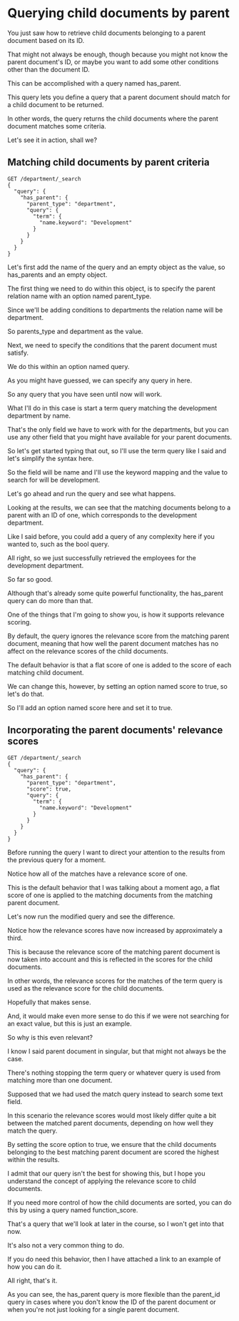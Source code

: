 # Querying child documents by parent

You just saw how to retrieve child documents belonging to a parent document based on its ID.

That might not always be enough, though because you might not know the parent document's ID, or maybe you want to add some other conditions other than the document ID.

This can be accomplished with a query named has_parent.

This query lets you define a query that a parent document should match for a child document to be returned.

In other words, the query returns the child documents where the parent document matches some criteria.

Let's see it in action, shall we?

## Matching child documents by parent criteria

```
GET /department/_search
{
  "query": {
    "has_parent": {
      "parent_type": "department",
      "query": {
        "term": {
          "name.keyword": "Development"
        }
      }
    }
  }
}
```
Let's first add the name of the query and an empty object as the value, so has_parents and an empty object.

The first thing we need to do within this object, is to specify the parent relation name with an option named parent_type.

Since we'll be adding conditions to departments the relation name will be department.

So parents_type and department as the value.

Next, we need to specify the conditions that the parent document must satisfy.

We do this within an option named query.

As you might have guessed, we can specify any query in here.

So any query that you have seen until now will work.

What I'll do in this case is start a term query matching the development department by name.

That's the only field we have to work with for the departments, but you can use any other field that you might have available for your parent documents.

So let's get started typing that out, so I'll use the term query like I said and let's simplify the syntax here.

So the field will be name and I'll use the keyword mapping and the value to search for will be development.

Let's go ahead and run the query and see what happens.

Looking at the results, we can see that the matching documents belong to a parent with an ID of one, which corresponds to the development department.

Like I said before, you could add a query of any complexity here if you wanted to, such as the bool query.

All right, so we just successfully retrieved the employees for the development department.

So far so good.

Although that's already some quite powerful functionality, the has_parent query can do more than that.

One of the things that I'm going to show you, is how it supports relevance scoring.

By default, the query ignores the relevance score from the matching parent document, meaning that how well the parent document matches has no affect on the relevance scores of the child documents.

The default behavior is that a flat score of one is added to the score of each matching child document.

We can change this, however, by setting an option named score to true, so let's do that.

So I'll add an option named score here and set it to true.

## Incorporating the parent documents' relevance scores

```
GET /department/_search
{
  "query": {
    "has_parent": {
      "parent_type": "department",
      "score": true,
      "query": {
        "term": {
          "name.keyword": "Development"
        }
      }
    }
  }
}
```
Before running the query I want to direct your attention to the results from the previous query for a moment.

Notice how all of the matches have a relevance score of one.

This is the default behavior that I was talking about a moment ago, a flat score of one is applied to the matching documents from the matching parent document.

Let's now run the modified query and see the difference.

Notice how the relevance scores have now increased by approximately a third.

This is because the relevance score of the matching parent document is now taken into account and this is reflected in the scores for the child documents.

In other words, the relevance scores for the matches of the term query is used as the relevance score for the child documents.

Hopefully that makes sense.

And, it would make even more sense to do this if we were not searching for an exact value, but this is just an example.

So why is this even relevant?

I know I said parent document in singular, but that might not always be the case.

There's nothing stopping the term query or whatever query is used from matching more than one document.

Supposed that we had used the match query instead to search some text field.

In this scenario the relevance scores would most likely differ quite a bit between the matched parent documents, depending on how well they match the query.

By setting the score option to true, we ensure that the child documents belonging to the best matching parent document are scored the highest within the results.

I admit that our query isn't the best for showing this, but I hope you understand the concept of applying the relevance score to child documents.

If you need more control of how the child documents are sorted, you can do this by using a query named function_score.

That's a query that we'll look at later in the course, so I won't get into that now.

It's also not a very common thing to do.

If you do need this behavior, then I have attached a link to an example of how you can do it.

All right, that's it.

As you can see, the has_parent query is more flexible than the parent_id query in cases where you don't know the ID of the parent document or when you're not just looking for a single parent document.


